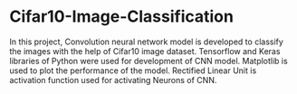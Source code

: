# Cifar10-Image-Classification
In this project, Convolution neural network model is developed to classify the images with the help of Cifar10 image dataset. 
Tensorflow and Keras libraries of Python were used for development of CNN model.
Matplotlib is used to plot the performance of the model.
Rectified Linear Unit is activation function used for activating Neurons of CNN.
